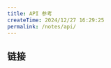 ```yaml
---
title: API 参考
createTime: 2024/12/27 16:29:25
permalink: /notes/api/
---
```


## 链接

<LinkCard icon="vscode-icons:file-type-dtd" title="源码仓库" href="https://github.com/LunaDeerMC/DominionAPI" />

<LinkCard icon="twemoji:airplane-departure" title="JavaDoc" href="https://coldezhang.github.io/DominionAPI/" />

